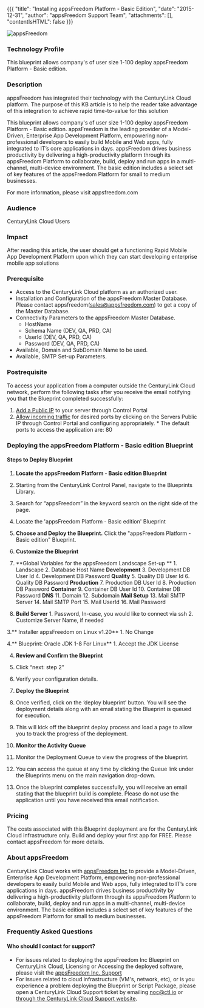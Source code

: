 
{{{
  "title": "Installing appsFreedom Platform - Basic Edition",
  "date": "2015-12-31",
  "author": "appsFreedom Support Team",
  "attachments": [],
  "contentIsHTML": false
}}}

![appsFreedom](appsFreedom)

### Technology Profile

This blueprint allows company's of user size 1-100 deploy appsFreedom Platform - Basic edition.

### Description
appsFreedom has integrated their technology with the CenturyLink Cloud platform.  The purpose of this KB article is to help the reader take advantage of this integration to achieve rapid time-to-value for this solution

This blueprint allows company's of user size 1-100 deploy appsFreedom Platform - Basic edition.
appsFreedom is the leading provider of a Model-Driven, Enterprise App Development Platform, empowering non-professional developers to easily build Mobile and Web apps, fully integrated to IT’s core applications in days. appsFreedom drives business productivity by delivering a high-productivity platform through its appsFreedom Platform to collaborate, build, deploy and run apps in a multi-channel, multi-device environment. The basic edition includes a select set of key features of the appsFreedom Platform for small to medium businesses.


For more information, please visit appsfreedom.com

### Audience
CenturyLink Cloud Users

### Impact
After reading this article, the user should get a functioning Rapid Mobile App Development Platform upon which they can start developing enterprise mobile app solutions

### Prerequisite
  - Access to the CenturyLink Cloud platform as an authorized user.
  - Installation and Configuration of the appsFreedom Master Database. Please contact appsfreedom(sales@appsfreedom.com) to get a copy of the Master Database.
  - Connectivity Parameters to the appsFreedom Master Database.
    - HostName
    - Schema Name (DEV, QA, PRD, CA)
    - UserId (DEV, QA, PRD, CA)
    - Password (DEV, QA, PRD, CA)
  - Available, Domain and SubDomain Name to be used.
  - Available, SMTP Set-up Parameters.

### Postrequisite
To access your application from a computer outside the CenturyLink Cloud network, perform the following tasks after you receive the email notifying you that the Blueprint completed successfully:
  1. [Add a Public IP](../../Network/how-to-add-public-ip-to-virtual-machine.md) to your server through Control Portal
  2. [Allow incoming traffic](../../Network/how-to-add-public-ip-to-virtual-machine.md) for desired ports by clicking on the Servers Public IP through Control Portal and configuring appropriately.
    * The default ports to access the application are: 80

### Deploying the appsFreedom Platform - Basic edition Blueprint

#### Steps to Deploy Blueprint
1. **Locate the appsFreedom Platform - Basic edition Blueprint**
  1. Starting from the CenturyLink Control Panel, navigate to the Blueprints Library.
  2. Search for “appsFreedom” in the keyword search on the right side of the page.
  3. Locate the 'appsFreedom Platform - Basic edition' Blueprint

2. **Choose and Deploy the Blueprint.**
   Click the "appsFreedom Platform - Basic edition" Blueprint.

3. **Customize the Blueprint**
  1. **Global Variables for the appsFreedom Landscape Set-up **
    1. Landscape
    2. Database Host Name
    **Development**
    3. Development DB User Id
    4. Development DB Password
    **Quality**
    5. Quality DB User Id
    6. Quality DB Password
    **Production**
    7. Production DB User Id
    8. Production DB Password
    **Container**
    9. Container DB User Id
    10. Container DB Password
    **DNS**
    11. Domain
    12. Subdomain
    **Mail Setup**
    13. Mail SMTP Server
    14. Mail SMTP Port
    15. Mail UserId
    16. Mail Password

  2. **Build Server**
    1. Password, In-case, you would like to connect via ssh
    2. Customize Server Name, if needed

  3.** Installer appsFreedom on Linux v1.20**
    1. No Change

  4.** Blueprint: Oracle JDK 1-8 For Linux**
    1. Accept the JDK License

4. **Review and Confirm the Blueprint**
  1. Click “next: step 2”
  2. Verify your configuration details.

5. **Deploy the Blueprint**
  1. Once verified, click on the ‘deploy blueprint’ button. You will see the deployment details along with an email stating the Blueprint is queued for execution.
  2. This will kick off the blueprint deploy process and load a page to allow you to track the progress of the deployment.

6. **Monitor the Activity Queue**
  1. Monitor the Deployment Queue to view the progress of the blueprint.
  2. You can access the queue at any time by clicking the Queue link under the Blueprints menu on the main navigation drop-down.
  3. Once the blueprint completes successfully, you will receive an email stating that the blueprint build is complete. Please do not use the application until you have received this email notification.

### Pricing
The costs associated with this Blueprint deployment are for the CenturyLink Cloud infrastructure only. Build and deploy your first app for FREE. Please contact appsFreedom for more details.

### About appsFreedom
CenturyLink Cloud works with [appsFreedom Inc](http://appsfreedom.com) to provide a Model-Driven, Enterprise App Development Platform, empowering non-professional developers to easily build Mobile and Web apps, fully integrated to IT’s core applications in days. appsFreedom drives business productivity by delivering a high-productivity platform through its appsFreedom Platform to collaborate, build, deploy and run apps in a multi-channel, multi-device environment. The basic edition includes a select set of key features of the appsFreedom Platform for small to medium businesses.

### Frequently Asked Questions

#### Who should I contact for support?
* For issues related to deploying the appsFreedom Inc Blueprint on CenturyLink Cloud, Licensing or Accessing the deployed software, please visit the [appsFreedom Inc. Support](855.277.7373)
* For issues related to cloud infrastructure (VM's, network, etc), or is you experience a problem deploying the Blueprint or Script Package, please open a CenturyLink Cloud Support ticket by emailing [noc@ctl.io](mailto:noc@ctl.io) or [through the CenturyLink Cloud Support website](https://t3n.zendesk.com/tickets/new).
